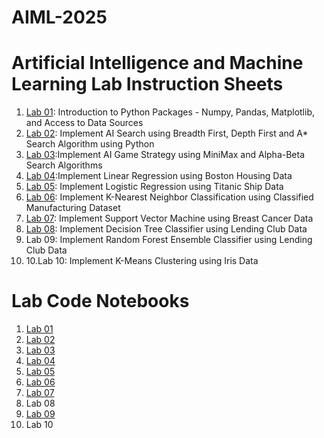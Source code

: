 # AIML-2025
# Artificial Intelligence and Machine Learning Lab Instruction Sheets
1. [Lab 01](https://github.com/MalyalaAnand/AIML-2025/blob/main/AIML_A1.pdf): Introduction to Python Packages - Numpy, Pandas, Matplotlib, and Access to Data Sources
2. [Lab 02](https://github.com/MalyalaAnand/AIML-2025/blob/main/AIML_A2.pdf): Implement AI Search using Breadth First, Depth First and A* Search Algorithm using Python
3. [Lab 03](https://github.com/MalyalaAnand/AIML-2025/blob/main/AIML_A3.pdf):Implement AI Game Strategy using MiniMax and Alpha-Beta Search Algorithms
4. [Lab 04](https://github.com/MalyalaAnand/AIML-2025/blob/main/AIML_A4.pdf):Implement Linear Regression using Boston Housing Data
5. [Lab 05](https://github.com/MalyalaAnand/AIML-2025/blob/main/AIML_A5.pdf): Implement Logistic Regression using Titanic Ship Data
6. [Lab 06](https://github.com/MalyalaAnand/AIML-2025/blob/main/AIML_A6.pdf): Implement K-Nearest Neighbor Classification using Classified Manufacturing Dataset
7. [Lab 07](https://github.com/MalyalaAnand/AIML-2025/blob/main/AIML_A7.pdf): Implement Support Vector Machine using Breast Cancer Data
8. [Lab 08](https://github.com/MalyalaAnand/AIML-2025/blob/main/AIML_A8.pdf): Implement Decision Tree Classifier using Lending Club Data
9. Lab 09: Implement Random Forest Ensemble Classifier using Lending Club Data
10. 10.Lab 10: Implement K-Means Clustering using Iris Data
# Lab Code Notebooks    
1. [Lab 01](https://github.com/MalyalaAnand/AIML-2025/blob/main/Lab_01_AIML.ipynb)
2. [Lab 02](https://github.com/MalyalaAnand/AIML-2025/blob/main/Lab_02_AIML.ipynb)
3. [Lab 03](https://github.com/MalyalaAnand/AIML-2025/blob/main/Lab_03_AIML.ipynb)
4. [Lab 04](https://github.com/MalyalaAnand/AIML-2025/blob/main/Lab_04_AIML.ipynb)
5. [Lab 05](https://github.com/MalyalaAnand/AIML-2025/blob/main/Lab_05_AIML.ipynb)
6. [Lab 06](https://github.com/MalyalaAnand/AIML-2025/blob/main/Lab_06_AIML.ipynb)
7. [Lab 07](https://github.com/MalyalaAnand/AIML-2025/blob/main/Lab_07_AIML.ipynb)
8. Lab 08
9. [Lab 09](https://github.com/MalyalaAnand/AIML-2025/blob/main/Lab_09_AIML.ipynb)
10. Lab 10
